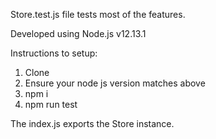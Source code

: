 Store.test.js file tests most of the features.

Developed using Node.js v12.13.1

Instructions to setup:
1. Clone
2. Ensure your node js version matches above
3. npm i
4. npm run test

The index.js exports the Store instance.
